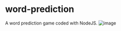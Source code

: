 # word-prediction
A word prediction game coded with NodeJS.
![image](https://github.com/ayd1ndemirci/word-prediction/assets/128159204/17d7d192-e2be-4547-870e-2cf7ebfb7011)
